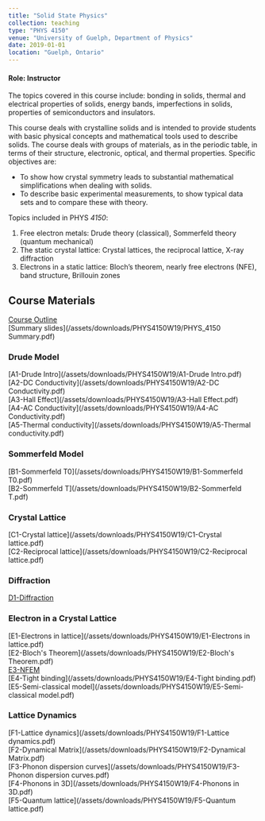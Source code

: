 ```yaml
---
title: "Solid State Physics"
collection: teaching
type: "PHYS 4150"
venue: "University of Guelph, Department of Physics"
date: 2019-01-01
location: "Guelph, Ontario"
---
```

#### Role: Instructor

The topics covered in this course include: bonding in solids, thermal and electrical properties of solids, energy bands, imperfections in solids, properties of semiconductors and insulators.

This course deals with crystalline solids and is intended to provide students with basic physical concepts and mathematical tools used to describe solids. The course deals with groups of materials, as in the periodic table, in terms of their structure, electronic, optical, and thermal properties. Specific objectives are:
* To show how crystal symmetry leads to substantial mathematical simplifications when dealing with solids.
* To describe basic experimental measurements, to show typical data sets and to compare these with theory.

Topics included in PHYS *4150*:
1. Free electron metals: Drude theory (classical), Sommerfeld theory (quantum mechanical)
2. The static crystal lattice: Crystal lattices, the reciprocal lattice, X-ray diffraction
3. Electrons in a static lattice: Bloch’s theorem, nearly free electrons (NFE), band structure, Brillouin zones


## Course Materials

[Course Outline](/assets/downloads/PHYS4150W19/outline.pdf)  
[Summary slides](/assets/downloads/PHYS4150W19/PHYS_4150 Summary.pdf)  


### Drude Model

[A1-Drude Intro](/assets/downloads/PHYS4150W19/A1-Drude Intro.pdf)  
[A2-DC Conductivity](/assets/downloads/PHYS4150W19/A2-DC Conductivity.pdf)  
[A3-Hall Effect](/assets/downloads/PHYS4150W19/A3-Hall Effect.pdf)  
[A4-AC Conductivity](/assets/downloads/PHYS4150W19/A4-AC Conductivity.pdf)  
[A5-Thermal conductivity](/assets/downloads/PHYS4150W19/A5-Thermal conductivity.pdf)  

### Sommerfeld Model

[B1-Sommerfeld T0](/assets/downloads/PHYS4150W19/B1-Sommerfeld T0.pdf)  
[B2-Sommerfeld T](/assets/downloads/PHYS4150W19/B2-Sommerfeld T.pdf)  

### Crystal Lattice

[C1-Crystal lattice](/assets/downloads/PHYS4150W19/C1-Crystal lattice.pdf)  
[C2-Reciprocal lattice](/assets/downloads/PHYS4150W19/C2-Reciprocal lattice.pdf)  

### Diffraction

[D1-Diffraction](/assets/downloads/PHYS4150W19/D1-Diffraction.pdf)  

### Electron in a Crystal Lattice

[E1-Electrons in lattice](/assets/downloads/PHYS4150W19/E1-Electrons in lattice.pdf)  
[E2-Bloch's Theorem](/assets/downloads/PHYS4150W19/E2-Bloch's Theorem.pdf)  
[E3-NFEM](/assets/downloads/PHYS4150W19/E3-NFEM.pdf)  
[E4-Tight binding](/assets/downloads/PHYS4150W19/E4-Tight binding.pdf)  
[E5-Semi-classical model](/assets/downloads/PHYS4150W19/E5-Semi-classical model.pdf)  

### Lattice Dynamics

[F1-Lattice dynamics](/assets/downloads/PHYS4150W19/F1-Lattice dynamics.pdf)  
[F2-Dynamical Matrix](/assets/downloads/PHYS4150W19/F2-Dynamical Matrix.pdf)  
[F3-Phonon dispersion curves](/assets/downloads/PHYS4150W19/F3-Phonon dispersion curves.pdf)  
[F4-Phonons in 3D](/assets/downloads/PHYS4150W19/F4-Phonons in 3D.pdf)  
[F5-Quantum lattice](/assets/downloads/PHYS4150W19/F5-Quantum lattice.pdf)  
